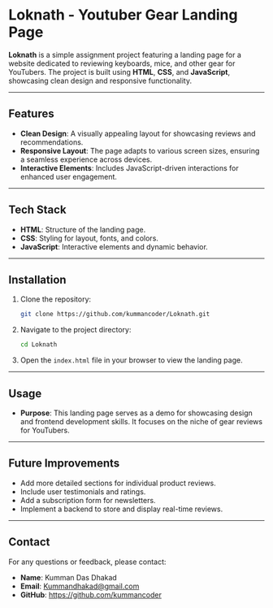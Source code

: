 # Loknath - Youtuber Gear Landing Page

**Loknath** is a simple assignment project featuring a landing page for a website dedicated to reviewing keyboards, mice, and other gear for YouTubers. The project is built using **HTML**, **CSS**, and **JavaScript**, showcasing clean design and responsive functionality.

---

## Features

- **Clean Design**: A visually appealing layout for showcasing reviews and recommendations.
- **Responsive Layout**: The page adapts to various screen sizes, ensuring a seamless experience across devices.
- **Interactive Elements**: Includes JavaScript-driven interactions for enhanced user engagement.

---

## Tech Stack

- **HTML**: Structure of the landing page.
- **CSS**: Styling for layout, fonts, and colors.
- **JavaScript**: Interactive elements and dynamic behavior.

---

## Installation

1. Clone the repository:

   ```bash
   git clone https://github.com/kummancoder/Loknath.git
   ```

2. Navigate to the project directory:

   ```bash
   cd Loknath
   ```

3. Open the `index.html` file in your browser to view the landing page.

---

## Usage

- **Purpose**: This landing page serves as a demo for showcasing design and frontend development skills. It focuses on the niche of gear reviews for YouTubers.

---

## Future Improvements

- Add more detailed sections for individual product reviews.
- Include user testimonials and ratings.
- Add a subscription form for newsletters.
- Implement a backend to store and display real-time reviews.

---

## Contact

For any questions or feedback, please contact:

- **Name**: Kumman Das Dhakad
- **Email**: Kummandhakad@gmail.com 
- **GitHub**: https://github.com/kummancoder

